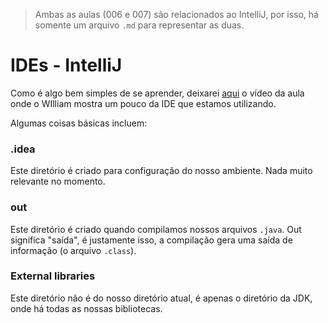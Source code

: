 > Ambas as aulas (006 e 007) são relacionados ao IntelliJ, por isso, há somente um arquivo `.md` para representar as duas.

# IDEs - IntelliJ
Como é algo bem simples de se aprender, deixarei [aqui](https://youtu.be/ds3t9C2A50U?list=PL62G310vn6nFIsOCC0H-C2infYgwm8SWW&t=142) o vídeo da aula onde o WIlliam mostra
um pouco da IDE que estamos utilizando.

Algumas coisas básicas incluem:

### .idea
Este diretório é criado para configuração do nosso ambiente. 
Nada muito relevante no momento.

### out 
Este diretório é criado quando compilamos nossos arquivos `.java`. 
Out significa "saída", é justamente isso, a compilação gera uma saída de informação (o arquivo `.class`).

### External libraries 
Este diretório não é do nosso diretório atual, é apenas o diretório da JDK, onde 
há todas as nossas bibliotecas. 

